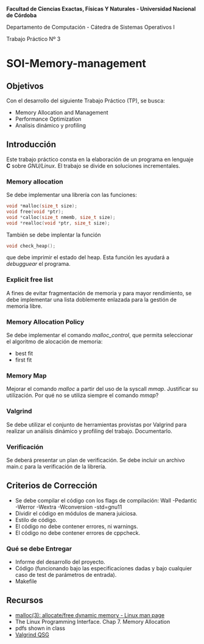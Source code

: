 **Facultad de Ciencias Exactas, Físicas Y Naturales - Universidad Nacional de Córdoba**

Departamento de Computación - Cátedra de Sistemas Operativos I

Trabajo Práctico Nº 3
# SOI-Memory-management

## Objetivos
Con el desarrollo del siguiente Trabajo Práctico (TP), se busca:
- Memory Allocation and Management
- Performance Optimization
- Analisis dinámico y profiling

## Introducción
Este trabajo práctico consta en la elaboración de un programa en lenguaje **C** sobre _GNU/Linux_. El trabajo se divide en soluciones incrementales.

### Memory allocation
Se debe implementar una librería con las funciones:
```C
void *malloc(size_t size);
void free(void *ptr);
void *calloc(size_t nmemb, size_t size);
void *realloc(void *ptr, size_t size);
```
También se debe implentar la función 
```C
void check_heap();
```
que debe imprimir el estado del heap. Esta función les ayudará a _debugguear_ el programa.

### Explicit free list
A fines de evitar fragmentación de memoria y para mayor rendimiento, se debe implementar una lista doblemente enlazada para la gestión de memoria libre.

### Memory Allocation Policy
Se debe implementar el comando _malloc_control_, que permita seleccionar el algoritmo de alocación de memoria:
- best fit
- first fit    

### Memory Map
Mejorar el comando _malloc_ a partir del uso de la syscall _mmap_. Justificar su utilización.  Por qué no se utiliza siempre el comando _mmap_?

### Valgrind
Se debe utilizar el conjunto de herramientas provistas por Valgrind para realizar un análisis dinámico y profiling del trabajo. Documentarlo.

### Verificación
Se deberá presentar un plan de verificación. Se debe incluir un archivo main.c para la verificación de la librería.

## Criterios de Corrección
- Se debe compilar el código con los flags de compilación: Wall -Pedantic -Werror -Wextra -Wconversion -std=gnu11
- Dividir el código en módulos de manera juiciosa.
- Estilo de código.
- El código no debe contener errores, ni warnings.
- El código no debe contener errores de cppcheck.

### Qué se debe Entregar
- Informe del desarrollo del proyecto.
- Código (funcionando bajo las especificaciones dadas y bajo cualquier caso de test de parámetros de entrada).
- Makefile

## Recursos
- [malloc(3): allocate/free dynamic memory - Linux man page](https://linux.die.net/man/3/malloc "man malloc(3)")
- The Linux Programming Interface. Chap 7. Memory Allocation
- pdfs shown in class
- [Valgrind QSG](https://valgrind.org/docs/manual/quick-start.html)

